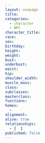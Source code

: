 ```yaml
---
layout: usepage
title: 
categories:
  - character
  - NPC
character_title: 
race: 
sex: 
birthday: 
height: 
weight: 
bust: 
underbust:
waist: 
hip: 
shoulder_width: 
muscle_mass: 
class:
subclasses:
masterclass:
functions:
homes:
  - 
alignment: 
alive: true
relationships:
  - [  ]
published: false
---
```


<!--more-->
